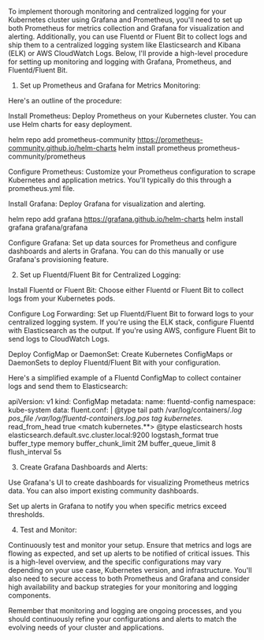To implement thorough monitoring and centralized logging for your Kubernetes cluster using Grafana and Prometheus, you'll need to set up both Prometheus for metrics collection and Grafana for visualization and alerting. Additionally, you can use Fluentd or Fluent Bit to collect logs and ship them to a centralized logging system like Elasticsearch and Kibana (ELK) or AWS CloudWatch Logs. Below, I'll provide a high-level procedure for setting up monitoring and logging with Grafana, Prometheus, and Fluentd/Fluent Bit.

1. Set up Prometheus and Grafana for Metrics Monitoring:

Here's an outline of the procedure:

Install Prometheus: Deploy Prometheus on your Kubernetes cluster. You can use Helm charts for easy deployment.

helm repo add prometheus-community https://prometheus-community.github.io/helm-charts
helm install prometheus prometheus-community/prometheus

Configure Prometheus: Customize your Prometheus configuration to scrape Kubernetes and application metrics. You'll typically do this through a prometheus.yml file.

Install Grafana: Deploy Grafana for visualization and alerting.

helm repo add grafana https://grafana.github.io/helm-charts
helm install grafana grafana/grafana

Configure Grafana: Set up data sources for Prometheus and configure dashboards and alerts in Grafana. You can do this manually or use Grafana's provisioning feature.

2. Set up Fluentd/Fluent Bit for Centralized Logging:

Install Fluentd or Fluent Bit: Choose either Fluentd or Fluent Bit to collect logs from your Kubernetes pods.

Configure Log Forwarding: Set up Fluentd/Fluent Bit to forward logs to your centralized logging system. If you're using the ELK stack, configure Fluentd with Elasticsearch as the output. If you're using AWS, configure Fluent Bit to send logs to CloudWatch Logs.

Deploy ConfigMap or DaemonSet: Create Kubernetes ConfigMaps or DaemonSets to deploy Fluentd/Fluent Bit with your configuration.

Here's a simplified example of a Fluentd ConfigMap to collect container logs and send them to Elasticsearch:

apiVersion: v1
kind: ConfigMap
metadata:
  name: fluentd-config
  namespace: kube-system
data:
  fluent.conf: |
    <source>
      @type tail
      path /var/log/containers/*.log
      pos_file /var/log/fluentd-containers.log.pos
      tag kubernetes.*
      read_from_head true
    </source>
    <match kubernetes.**>
      @type elasticsearch
      hosts elasticsearch.default.svc.cluster.local:9200
      logstash_format true
      buffer_type memory
      buffer_chunk_limit 2M
      buffer_queue_limit 8
      flush_interval 5s
    </match>

3. Create Grafana Dashboards and Alerts:

Use Grafana's UI to create dashboards for visualizing Prometheus metrics data. You can also import existing community dashboards.

Set up alerts in Grafana to notify you when specific metrics exceed thresholds.

4. Test and Monitor:

Continuously test and monitor your setup. Ensure that metrics and logs are flowing as expected, and set up alerts to be notified of critical issues.
This is a high-level overview, and the specific configurations may vary depending on your use case, Kubernetes version, and infrastructure. You'll also need to secure access to both Prometheus and Grafana and consider high availability and backup strategies for your monitoring and logging components.

Remember that monitoring and logging are ongoing processes, and you should continuously refine your configurations and alerts to match the evolving needs of your cluster and applications.
